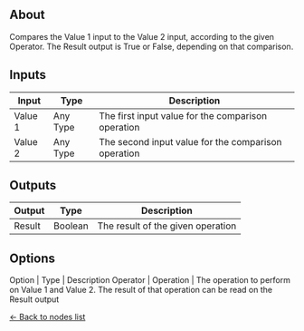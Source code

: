 ## About
Compares the Value 1 input to the Value 2 input, according to the given Operator. The Result output is True or False, depending on that comparison.

## Inputs
Input | Type | Description
------------ | ------|-------
Value 1 | Any Type | The first input value for the comparison operation
Value 2 | Any Type | The second input value for the comparison operation


## Outputs
Output | Type| Description
------------ | -------|------
Result | Boolean | The result of the given operation

## Options
Option | Type | Description
Operator | Operation | The operation to perform on Value 1 and Value 2. The result of that operation can be read on the Result output

[<- Back to nodes list](Nodes)
